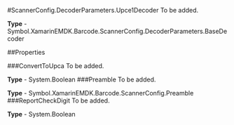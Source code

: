 #ScannerConfig.DecoderParameters.Upce1Decoder
To be added.

**Type** - Symbol.XamarinEMDK.Barcode.ScannerConfig.DecoderParameters.BaseDecoder

##Properties

###ConvertToUpca
To be added.

**Type** - System.Boolean
###Preamble
To be added.

**Type** - Symbol.XamarinEMDK.Barcode.ScannerConfig.Preamble
###ReportCheckDigit
To be added.

**Type** - System.Boolean


